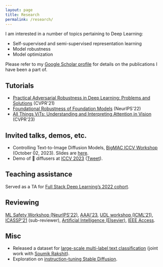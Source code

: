 ```yaml
---
layout: page
title: Research
permalink: /research/
---
```

I am interested in a number of topics pertaining to Deep Learning:

* Self-supervised and semi-supervised representation learning
* Model robustness
* Model optimization

Please refer to my [Google Scholar profile](https://scholar.google.com/citations?user=ecW-EE4AAAAJ&hl=en#) for details
on the publications I have been a part of. 

## Tutorials

- [Practical Adversarial Robustness in Deep Learning: Problems and Solutions](https://sites.google.com/view/par-2021) (CVPR'21)
- [Foundational Robustness of Foundation Models](https://sites.google.com/view/neurips2022-frfm-turotial/) (NeurIPS'22)
- [All Things ViTs: Understanding and Interpreting Attention in Vision](https://all-things-vits.github.io/atv/) (CVPR'23)

## Invited talks, demos, etc.

- Controlling Text-to-Image Diffusion Models, [BigMAC ICCV Workshop](https://bigmac-vision.github.io/) (October 02, 2023). Slides are [here](https://docs.google.com/presentation/d/1h5m96ne8OHh7mRigMqBTRtiLMADG-r2qudFGL57KCYA/edit#slide=id.p).
- Demo of 🧨 diffusers at [ICCV 2023](https://iccv2023.thecvf.com/demos-111.php) ([Tweet](https://x.com/RisingSayak/status/1709495863700025363?s=20)).

## Teaching assistance

Served as a TA for [Full Stack Deep Learning’s 2022 cohort](https://fullstackdeeplearning.com/course/2022/#teaching-assistants).

## Reviewing

[ML Safety Workshop (NeurIPS'22)](https://neurips2022.mlsafety.org/), [AAAI'23](https://aaai.org/Conferences/AAAI-23/), [UDL workshop (ICML'21)](https://sites.google.com/view/udlworkshop2021/home), [ICASSP'21](https://www.2021.ieeeicassp.org/) (sub-reviewer), [Artificial Intelligence (Elsevier)](https://www.journals.elsevier.com/artificial-intelligence), [IEEE Access](https://ieeeaccess.ieee.org/).

## Misc

- Released a dataset for [large-scale multi-label text classification](https://github.com/soumik12345/multi-label-text-classification) (joint work with [Soumik Rakshit](https://github.com/soumik12345)).
- Exploration on [instruction-tuning Stable Diffusion](https://huggingface.co/blog/instruction-tuning-sd).
